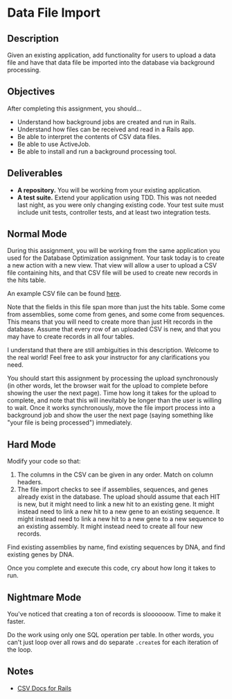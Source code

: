# Data File Import

## Description

Given an existing application, add functionality for users to upload a data file and have that data file be imported into the database via background processing.

## Objectives

After completing this assignment, you should...

* Understand how background jobs are created and run in Rails.
* Understand how files can be received and read in a Rails app.
* Be able to interpret the contents of CSV data files.
* Be able to use ActiveJob.
* Be able to install and run a background processing tool.

## Deliverables

* **A repository.** You will be working from your existing application.
* **A test suite.** Extend your application using TDD.  This was not needed last night, as you were only changing existing code.  Your test suite must include unit tests, controller tests, and at least two integration tests.

## Normal Mode

During this assignment, you will be working from the same application you used for the Database Optimization assignment.  Your task today is to create a new action with a new view.  That view will allow a user to upload a CSV file containing hits, and that CSV file will be used to create new records in the hits table.

An example CSV file can be found [here](https://tiyd-rails.s3.amazonaws.com/data.csv).

Note that the fields in this file span more than just the hits table.  Some come from assemblies, some come from genes, and some come from sequences.  This means that you will need to create more than just Hit records in the database.  Assume that every row of an uploaded CSV is new, and that you may have to create records in all four tables.

I understand that there are still ambiguities in this description.  Welcome to the real world!  Feel free to ask your instructor for any clarifications you need.

You should start this assignment by processing the upload synchronously (in other words, let the browser wait for the upload to complete before showing the user the next page).  Time how long it takes for the upload to complete, and note that this will inevitably be longer than the user is willing to wait.  Once it works synchronously, move the file import process into a background job and show the user the next page (saying something like "your file is being processed") immediately.

## Hard Mode

Modify your code so that:

1. The columns in the CSV can be given in any order.  Match on column headers.
2. The file import checks to see if assemblies, sequences, and genes already exist in the database.  The upload should assume that each HIT is new, but it might need to link a new hit to an existing gene.  It might instead need to link a new hit to a new gene to an existing sequence.  It might instead need to link a new hit to a new gene to a new sequence to an existing assembly.  It might instead need to create all four new records.

Find existing assemblies by name, find existing sequences by DNA, and find existing genes by DNA.

Once you complete and execute this code, cry about how long it takes to run.

## Nightmare Mode

You've noticed that creating a ton of records is sloooooow.  Time to make it faster.

Do the work using only one SQL operation per table.  In other words, you can't just loop over all rows and do separate `.create`s for each iteration of the loop.

## Notes

* [CSV Docs for Rails](http://ruby-doc.org/stdlib-1.9.3/libdoc/csv/rdoc/CSV.html)
